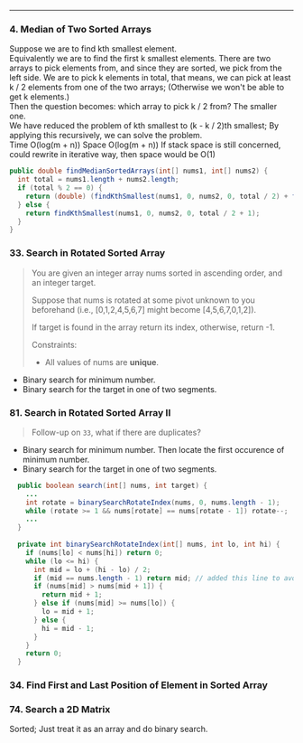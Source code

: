 ------

### 4. Median of Two Sorted Arrays

Suppose we are to find kth smallest element.  
Equivalently we are to find the first k smallest elements. There are two arrays to pick elements from, and since they are sorted, we pick from the left side. We are to pick k elements in total, that means, we can pick at least k / 2 elements from one of the two arrays; (Otherwise we won't be able to get k elements.)  
Then the question becomes: which array to pick k / 2 from? The smaller one.  
We have reduced the problem of kth smallest to (k - k / 2)th smallest; By applying this recursively, we can solve the problem.  
Time O(log(m + n)) Space O(log(m + n)) If stack space is still concerned, could rewrite in iterative way, then space would be O(1)  

```java
public double findMedianSortedArrays(int[] nums1, int[] nums2) {
  int total = nums1.length + nums2.length;
  if (total % 2 == 0) {
    return (double) (findKthSmallest(nums1, 0, nums2, 0, total / 2) + findKthSmallest(nums1, 0, nums2, 0, total / 2 + 1)) / 2;
  } else {
    return findKthSmallest(nums1, 0, nums2, 0, total / 2 + 1);
  }
}
```


### 33. Search in Rotated Sorted Array

> You are given an integer array nums sorted in ascending order, and an integer target.
> 
> Suppose that nums is rotated at some pivot unknown to you beforehand (i.e., [0,1,2,4,5,6,7] might become [4,5,6,7,0,1,2]).
> 
> If target is found in the array return its index, otherwise, return -1.
> 
> Constraints:
> - All values of nums are **unique**.

- Binary search for minimum number.
- Binary search for the target in one of two segments.

### 81. Search in Rotated Sorted Array II

> Follow-up on `33`, what if there are duplicates?

- Binary search for minimum number. Then locate the first occurence of minimum number. 
- Binary search for the target in one of two segments.

```java
  public boolean search(int[] nums, int target) {
    ...
    int rotate = binarySearchRotateIndex(nums, 0, nums.length - 1);
    while (rotate >= 1 && nums[rotate] == nums[rotate - 1]) rotate--;
    ...
  }
    
  private int binarySearchRotateIndex(int[] nums, int lo, int hi) {
    if (nums[lo] < nums[hi]) return 0;
    while (lo <= hi) {
      int mid = lo + (hi - lo) / 2;
      if (mid == nums.length - 1) return mid; // added this line to avoid ArrayIndexOutOfBoundsException
      if (nums[mid] > nums[mid + 1]) {
        return mid + 1;
      } else if (nums[mid] >= nums[lo]) {
        lo = mid + 1;
      } else {
        hi = mid - 1;
      }
    }
    return 0;
  }
```

### 34. Find First and Last Position of Element in Sorted Array

### 74. Search a 2D Matrix
Sorted; Just treat it as an array and do binary search.
